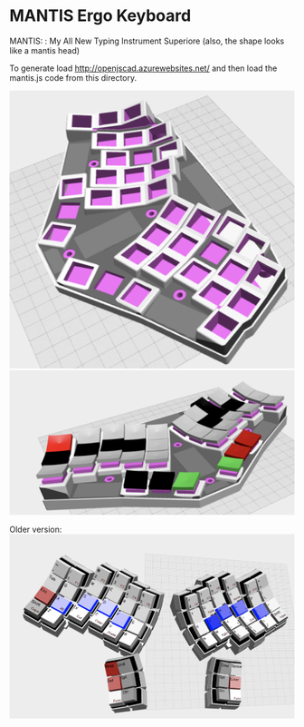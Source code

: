 # MANTIS Ergo Keyboard

MANTIS: : My All New Typing Instrument Superiore (also, the shape looks like a mantis head)

To generate load http://openjscad.azurewebsites.net/ and then load the mantis.js code from this directory.

![Without Keys](case.png)
![With Keys](caseWithKeys.png)

Older version:
![Older Version](olderVersion.png)
